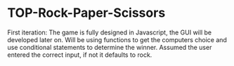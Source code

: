 # TOP-Rock-Paper-Scissors
First iteration:
The game is fully designed in Javascript, the GUI will be developed later on. Will be using functions to get the computers choice and use conditional statements to determine the winner. Assumed the user entered the correct input, if not it defaults to rock. 